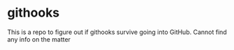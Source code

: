 # githooks
This is a repo to figure out if githooks survive going into GitHub. Cannot find any info on the matter
